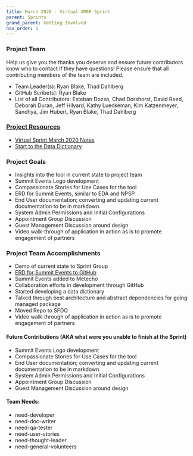 ```yaml
---
title: March 2020 - Virtual AMER Sprint
parent: Sprints
grand_parent: Getting Involved
nav_order: 1
---
```


### Project Team
Help us give you the thanks you deserve and ensure future contributors know who to contact if they have questions! Please ensure that all contributing members of the team are included.
* Team Leader(s): Ryan Blake, Thad Dahlberg
* GitHub Scribe(s): Ryan Blake
* List of all Contributors: Esteban Dozsa, Chad Dorshorst, David Reed, Deborah Duran, Jeff Hilyard, Kathy Lueckeman, Kim Katzenmeyer, Sandhya, Jim Hubert, Ryan Blake, Thad Dahlberg

### [Project Resources](https://github.com/SFDO-Community-Sprints/Summit-Events-App/wiki/Support-Tool-Definition-for-Summit-Events)
* [Virtual Sprint March 2020 Notes](https://docs.google.com/document/d/1yu7KqSCno8vRG4A0P3frwaBt_0LEf0K8EXK-Hu0jZLo/edit?usp=sharing)
* [Start to the Data Dictionary](https://docs.google.com/spreadsheets/d/13KVRKVqxAPpHLSWYbHPqju5FoEhcetHsSlN0rUHzkKM/edit?usp=sharing)

### Project Goals
* Insights into the tool in current state to project team
* Summit Events Logo development
* Compassionate Stories for Use Cases for the tool
* ERD for Summit Events, similar to EDA and NPSP
* End User documentation; converting and updating current documentation to be in markdown
* System Admin Permissions and Initial Configurations
* Appointment Group Discussion
* Guest Management Discussion around design
* Video walk-through of application in action as is to promote engagement of partners

### Project Team Accomplishments
* Demo of current state to Sprint Group
* [ERD for Summit Events to GitHub](https://github.com/SFDO-Community-Sprints/Summit-Events-App/wiki/ERD)
* Summit Events added to Metecho
* Collaboration efforts in development through GitHub
* Started developing a data dictionary
* Talked through best architecture and abstract dependencies for going managed package
* Moved Repo to SFDO
* Video walk-through of application in action as is to promote engagement of partners


#### Future Contributions (AKA what were you unable to finish at the Sprint)
* Summit Events Logo development
* Compassionate Stories for Use Cases for the tool
* End User documentation; converting and updating current documentation to be in markdown
* System Admin Permissions and Initial Configurations
* Appointment Group Discussion
* Guest Management Discussion around design

#### Team Needs:
* need-developer
* need-doc-writer
* need-qa-tester
* need-user-stories
* need-thought-leader
* need-general-volunteers
